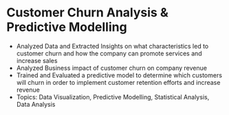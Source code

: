 # Customer Churn Analysis & Predictive Modelling
- Analyzed Data and Extracted Insights on what characteristics led to customer churn and how the company can promote services and increase sales
- Analyzed Business impact of customer churn on company revenue
- Trained and Evaluated a predictive model to determine which customers will churn in order to implement customer retention efforts and increase revenue
- Topics: Data Visualization, Predictive Modelling, Statistical Analysis, Data Analysis
